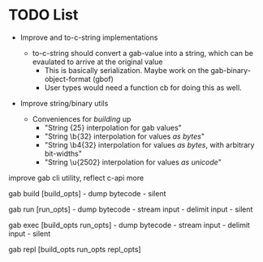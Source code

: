 # TODO List
- Improve and to-c-string implementations
    - to-c-string should convert a gab-value into a string, which can be evaulated to arrive at the original value
        - This is basically serialization. Maybe work on the gab-binary-object-format (gbof)
        - User types would need a function cb for doing this as well.

- Improve string/binary utils
  - Conveniences for _building_ up 
    - "String \{25} interpolation for gab values"
    - "String \b{32} interpolation for values *as bytes*"
    - "String \b4{32} interpolation for values *as bytes*, with arbitrary bit-widths"
    - "String \u{2502} interpolation for values *as unicode*"

improve gab cli utility, reflect c-api more

gab build [build_opts] <file>
    - dump bytecode
    - silent

gab run [run_opts] <file>
    - dump bytecode
    - stream input
    - delimit input
    - silent

gab exec [build_opts run_opts] <program>
    - dump bytecode
    - stream input
    - delimit input
    - silent

gab repl [build_opts run_opts repl_opts]

